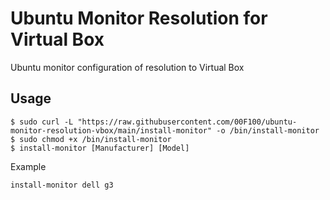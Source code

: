 # Ubuntu Monitor Resolution for Virtual Box

Ubuntu monitor configuration of resolution to Virtual Box

## Usage

```
$ sudo curl -L "https://raw.githubusercontent.com/00F100/ubuntu-monitor-resolution-vbox/main/install-monitor" -o /bin/install-monitor
$ sudo chmod +x /bin/install-monitor
$ install-monitor [Manufacturer] [Model]
```

Example

`install-monitor dell g3`